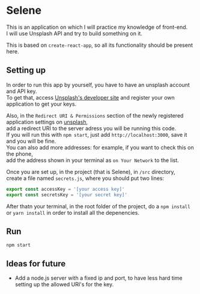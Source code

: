 # Selene

This is an application on which I will practice my knowledge of front-end.\
I will use Unsplash API and try to build something on it.

This is based on `create-react-app`, so all its functionality should be present here.

## Setting up

In order to run this app by yourself, you have to have an unsplash account and API key.\
To get that, access [Unsplash's developer site](https://unsplash.com/developers) and register your own application to get your keys.

Also, in the `Redirect URI & Permissions` section of the newly registered application settings on [unsplash](https://unsplash.com/developers),\
add a redirect URI to the server adress you will be running this code.\
If you will run this with `npm start`, just add `http://localhost:3000`, save it and you will be fine.\
You can also add more addresses: for example, if you want to check this on the phone,\
add the address shown in your terminal as `on Your Network` to the list.

Once you are set up, in the project (that is Selene), in `/src` directory,\
create a file named `secrets.js`, where you should put two lines: 

``` javascript
export const accessKey = '[your access key]' 
export const secretsKey = '[your secret key]'
```

After thatn your terminal, in the root folder of the project, do a `npm install`\
or `yarn install` in order to install all the depenencies.

## Run
`npm start`


## Ideas for future
- Add a node.js server with a fixed ip and port, to have less hard time\
  setting up the allowed URI's for the key.